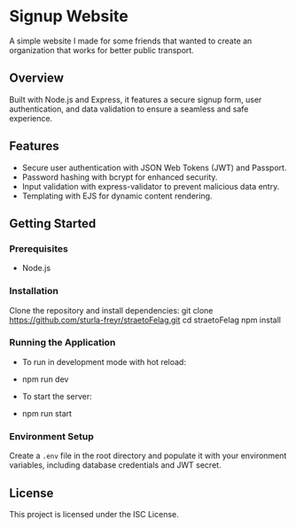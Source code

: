 # Signup Website
A simple website I made for some friends that wanted to create an organization that works for better public transport.

## Overview
Built with Node.js and Express, it features a secure signup form, user authentication, and data validation to ensure a seamless and safe experience.

## Features
- Secure user authentication with JSON Web Tokens (JWT) and Passport.
- Password hashing with bcrypt for enhanced security.
- Input validation with express-validator to prevent malicious data entry.
- Templating with EJS for dynamic content rendering.

## Getting Started
### Prerequisites
- Node.js

### Installation
Clone the repository and install dependencies:
git clone https://github.com/sturla-freyr/straetoFelag.git
cd straetoFelag
npm install

### Running the Application
- To run in development mode with hot reload:
- npm run dev

- To start the server:
- npm run start

### Environment Setup
Create a `.env` file in the root directory and populate it with your environment variables, including database credentials and JWT secret.

## License
This project is licensed under the ISC License.
